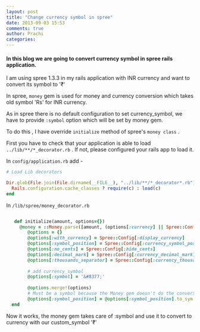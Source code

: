```yaml
---
layout: post
title: "Change currency symbol in spree"
date: 2013-09-03 15:53
comments: true
author: Prachi
categories: 
---
```


#### In this blog we are going to convert currency symbol in spree rails application.

I am using spree 1.3.3 in my rails application with INR currency and want to convert its symbol to '&#8377;'

In spree, `money` gem is used for money and currency conversion which takes old symbol 'Rs' for INR currency.

As in spree there is no default configuration to set currency_symbol, we have to provide `:symbol` option which will be set by money gem. 

To do this , I have override `initialize` method of spree's `money class` .


First you have to check that your application is able to load `../lib/**/*_decorator.rb` . If not, please configured your rails app to load it.

<!-- more -->

In `config/application.rb` add -

```ruby
# Load Lib decorators

Dir.glob(File.join(File.dirname(__FILE__), "../lib/**/*_decorator*.rb")) do |c|
  Rails.configuration.cache_classes ? require(c) : load(c)
end
```


In `/lib/spree/money_decorator.rb`

```ruby

   def initialize(amount, options={})
   	 @money = ::Money.parse([amount, (options[:currency] || Spree::Config[:currency])].join)
    	@options = {}
    	@options[:with_currency] = Spree::Config[:display_currency]
    	@options[:symbol_position] = Spree::Config[:currency_symbol_position].to_sym
    	@options[:no_cents] = Spree::Config[:hide_cents]
    	@options[:decimal_mark] = Spree::Config[:currency_decimal_mark]
    	@options[:thousands_separator] = Spree::Config[:currency_thousands_separator]
    	
	    # add currency_symbol
    	@options[:symbol] = '&#8377;'
    
	    @options.merge!(options)
    	# Must be a symbol because the Money gem doesn't do the conversion
    	@options[:symbol_position] = @options[:symbol_position].to_sym
  end

```


Now it works, the money gem takes care of :symbol and use it to convert to currency with our custom_symbol '&#8377;'



